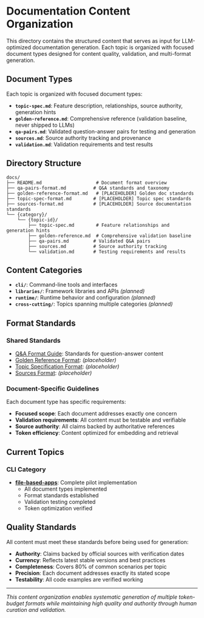 # Documentation Content Organization

This directory contains the structured content that serves as input for LLM-optimized documentation generation. Each topic is organized with focused document types designed for content quality, validation, and multi-format generation.

## Document Types

Each topic is organized with focused document types:

- **`topic-spec.md`**: Feature description, relationships, source authority, generation hints
- **`golden-reference.md`**: Comprehensive reference (validation baseline, never shipped to LLMs)
- **`qa-pairs.md`**: Validated question-answer pairs for testing and generation
- **`sources.md`**: Source authority tracking and provenance
- **`validation.md`**: Validation requirements and test results

## Directory Structure

```
docs/
├── README.md                    # Document format overview
├── qa-pairs-format.md          # Q&A standards and taxonomy
├── golden-reference-format.md   # [PLACEHOLDER] Golden doc standards
├── topic-spec-format.md        # [PLACEHOLDER] Topic spec standards
├── sources-format.md           # [PLACEHOLDER] Source documentation standards
└── {category}/
    └── {topic-id}/
        ├── topic-spec.md        # Feature relationships and generation hints
        ├── golden-reference.md  # Comprehensive validation baseline
        ├── qa-pairs.md         # Validated Q&A pairs
        ├── sources.md          # Source authority tracking
        └── validation.md       # Testing requirements and results
```

## Content Categories

- **`cli/`**: Command-line tools and interfaces
- **`libraries/`**: Framework libraries and APIs *(planned)*
- **`runtime/`**: Runtime behavior and configuration *(planned)*
- **`cross-cutting/`**: Topics spanning multiple categories *(planned)*

## Format Standards

### Shared Standards

- [Q&A Format Guide](qa-pairs-format.md): Standards for question-answer content
- [Golden Reference Format](golden-reference-format.md): *(placeholder)*
- [Topic Specification Format](topic-spec-format.md): *(placeholder)*
- [Sources Format](sources-format.md): *(placeholder)*

### Document-Specific Guidelines

Each document type has specific requirements:

- **Focused scope**: Each document addresses exactly one concern
- **Validation requirements**: All content must be testable and verifiable
- **Source authority**: All claims backed by authoritative references
- **Token efficiency**: Content optimized for embedding and retrieval

## Current Topics

### CLI Category

- **[file-based-apps](cli/file-based-apps/)**: Complete pilot implementation
  - All document types implemented
  - Format standards established
  - Validation testing completed
  - Token optimization verified

## Quality Standards

All content must meet these standards before being used for generation:

- **Authority**: Claims backed by official sources with verification dates
- **Currency**: Reflects latest stable versions and best practices
- **Completeness**: Covers 80% of common scenarios per topic
- **Precision**: Each document addresses exactly its stated scope
- **Testability**: All code examples are verified working

---

*This content organization enables systematic generation of multiple token-budget formats while maintaining high quality and authority through human curation and validation.*
